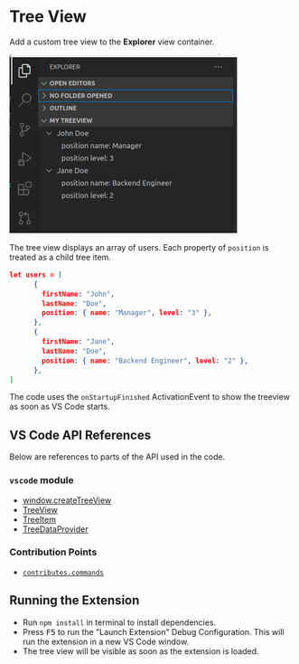 # Tree View

Add a custom tree view to the **Explorer** view container.

![custom tree view](img/screenshot.png)

The tree view displays an array of users. Each property of `position` is treated as a child tree item.

```json
let users = [
      {
        firstName: "John",
        lastName: "Doe",
        position: { name: "Manager", level: "3" },
      },
      {
        firstName: "Jane",
        lastName: "Doe",
        position: { name: "Backend Engineer", level: "2" },
      },
]
```

The code uses the `onStartupFinished` ActivationEvent to show the treeview as soon as VS Code starts.

## VS Code API References

Below are references to parts of the API used in the code.

### `vscode` module

- [window.createTreeView](https://code.visualstudio.com/api/references/vscode-api#window.createTreeView)
- [TreeView](https://code.visualstudio.com/api/references/vscode-api#TreeView)
- [TreeItem](https://code.visualstudio.com/api/references/vscode-api#TreeItem)
- [TreeDataProvider](https://code.visualstudio.com/api/references/vscode-api#TreeDataProvider)

### Contribution Points

- [`contributes.commands`](https://code.visualstudio.com/api/references/contribution-points#contributes.views)

## Running the Extension

- Run `npm install` in terminal to install dependencies.
- Press <kbd>F5</kbd> to run the "Launch Extension" Debug Configuration. This will run the extension in a new VS Code window.
- The tree view will be visible as soon as the extension is loaded.
